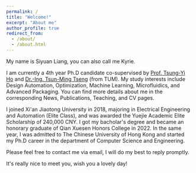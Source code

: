 ```yaml
---
permalink: /
title: "Welcome!"
excerpt: "About me"
author_profile: true
redirect_from: 
  - /about/
  - /about.html
---
```

My name is Siyuan Liang, you can also call me Kyrie.

I am currently a 4th year Ph.D candidate co-supervised by <a href="https://tsungyiho.github.io">Prof. Tsung-Yi Ho</a> and <a href="https://www.ce.cit.tum.de/en/eda/persons/tsun-ming-tseng">Dr.-Ing. Tsun-Ming Tseng</a> (from TUM). My study interests include Design Automation, Optimization, Machine Learning, Microfluidics, and Advanced Packaging. You can find more details about me in the corresponding News, Publications, Teaching, and CV pages.

I joined Xi'an Jiaotong University in 2018, majoring in Electrical Engineering and Automation (Elite Class), and was awarded the Yuejie Academic Elite Scholarship of 240,000 CNY. I got my bacholar's degree and became an honorary graduate of Qian Xuesen Honors College in 2022. In the same year, I was admitted to The Chinese University of Hong Kong and started my Ph.D career in the department of Computer Science and Engineering.

Please feel free to contact me via email, I will do my best to reply promptly.

It's really nice to meet you, wish you a lovely day!



<body>
<script type='text/javascript' id='clustrmaps' src='//cdn.clustrmaps.com/map_v2.js?cl=ffffff&w=600&t=tt&d=3hYg96CqA8tHVFDAUu79fnP_Kxf-pWJg6j4naqdR5S0'></script>
</body>
